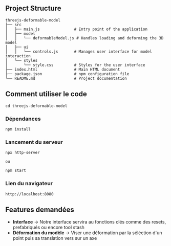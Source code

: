 ## Project Structure

```
threejs-deformable-model
├── src
│   ├── main.js               # Entry point of the application
│   ├── model
│   │   └── deformableModel.js # Handles loading and deforming the 3D model
│   ├── ui
│   │   └── controls.js       # Manages user interface for model interaction
│   └── styles
│       └── style.css         # Styles for the user interface
├── index.html                # Main HTML document
├── package.json              # npm configuration file
└── README.md                 # Project documentation
```

## Comment utiliser le code
   ```
   cd threejs-deformable-model
   ```

### Dépendances
   ```
   npm install
   ```

### Lancement du serveur
   ```
   npx http-server
   ```

    ou

   ```
   npm start
   ```

### Lien du navigateur
   `http://localhost:8080` 

## Features demandées

- **Interface** -> Notre interface servira au fonctions clés comme des resets, prefabriqués ou encore tool stash
- **Déformation du modèle** -> Viser une déformation par la séléction d'un point puis sa translation vers sur un axe


